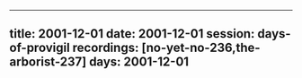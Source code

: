 
---
title: 2001-12-01
date:  2001-12-01
session: days-of-provigil
recordings: [no-yet-no-236,the-arborist-237]
days: 2001-12-01
---
